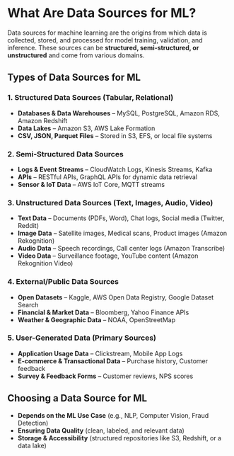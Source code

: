 # **What Are Data Sources for ML?**  
Data sources for machine learning are the origins from which data is collected, stored, and processed for model training, validation, and inference. These sources can be **structured, semi-structured, or unstructured** and come from various domains.  

## **Types of Data Sources for ML**  

### **1. Structured Data Sources** (Tabular, Relational)  
- **Databases & Data Warehouses** – MySQL, PostgreSQL, Amazon RDS, Amazon Redshift  
- **Data Lakes** – Amazon S3, AWS Lake Formation  
- **CSV, JSON, Parquet Files** – Stored in S3, EFS, or local file systems  

### **2. Semi-Structured Data Sources**  
- **Logs & Event Streams** – CloudWatch Logs, Kinesis Streams, Kafka  
- **APIs** – RESTful APIs, GraphQL APIs for dynamic data retrieval  
- **Sensor & IoT Data** – AWS IoT Core, MQTT streams  

### **3. Unstructured Data Sources** (Text, Images, Audio, Video)  
- **Text Data** – Documents (PDFs, Word), Chat logs, Social media (Twitter, Reddit)  
- **Image Data** – Satellite images, Medical scans, Product images (Amazon Rekognition)  
- **Audio Data** – Speech recordings, Call center logs (Amazon Transcribe)  
- **Video Data** – Surveillance footage, YouTube content (Amazon Rekognition Video)  

### **4. External/Public Data Sources**  
- **Open Datasets** – Kaggle, AWS Open Data Registry, Google Dataset Search  
- **Financial & Market Data** – Bloomberg, Yahoo Finance APIs  
- **Weather & Geographic Data** – NOAA, OpenStreetMap  

### **5. User-Generated Data (Primary Sources)**  
- **Application Usage Data** – Clickstream, Mobile App Logs  
- **E-commerce & Transactional Data** – Purchase history, Customer feedback  
- **Survey & Feedback Forms** – Customer reviews, NPS scores  

## **Choosing a Data Source for ML**  
- **Depends on the ML Use Case** (e.g., NLP, Computer Vision, Fraud Detection)  
- **Ensuring Data Quality** (clean, labeled, and relevant data)  
- **Storage & Accessibility** (structured repositories like S3, Redshift, or a data lake)  
